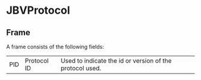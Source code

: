 # JBVProtocol


## Frame

A frame consists of the following fields:


| 		|	|	|
| - 	| - | - |
| PID	| Protocol ID | Used to indicate the id or version of the protocol used. |







